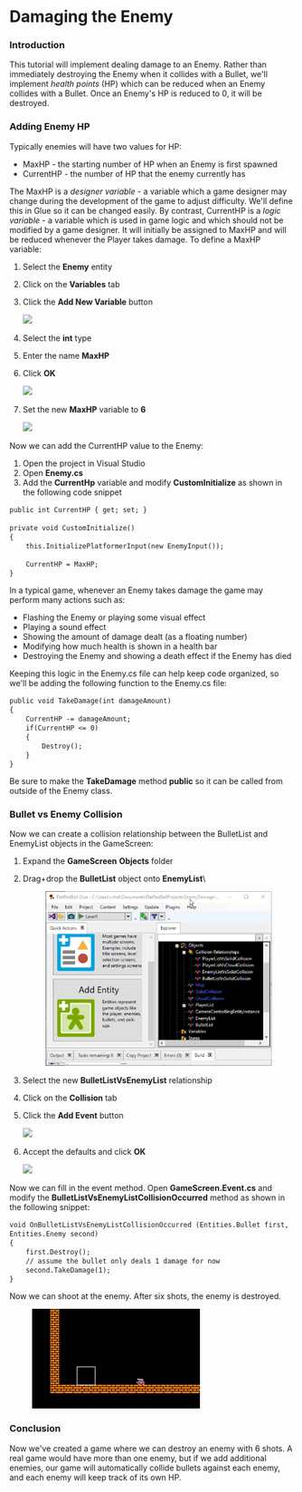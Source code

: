 # Damaging the Enemy

### Introduction

This tutorial will implement dealing damage to an Enemy. Rather than immediately destroying the Enemy when it collides with a Bullet, we'll implement _health points_ (HP) which can be reduced when an Enemy collides with a Bullet. Once an Enemy's HP is reduced to 0, it will be destroyed.

### Adding Enemy HP

Typically enemies will have two values for HP:

* MaxHP - the starting number of HP when an Enemy is first spawned
* CurrentHP - the number of HP that the enemy currently has

The MaxHP is a _designer variable_ - a variable which a game designer may change during the development of the game to adjust difficulty. We'll define this in Glue so it can be changed easily. By contrast, CurrentHP is a _logic variable_ - a variable which is used in game logic and which should not be modified by a game designer. It will initially be assigned to MaxHP and will be reduced whenever the Player takes damage. To define a MaxHP variable:

1. Select the **Enemy** entity
2. Click on the **Variables** tab
3.  Click the **Add New Variable** button

    ![](../../../media/2021-04-img\_607e404f51080.png)
4. Select the **int** type
5. Enter the name **MaxHP**
6.  Click **OK**

    ![](../../../media/2021-04-img\_607e40a147c17.png)
7.  Set the new **MaxHP** variable to **6**

    ![](../../../media/2021-04-img\_607e41aedaa1c.png)

Now we can add the CurrentHP value to the Enemy:

1. Open the project in Visual Studio
2. Open **Enemy.cs**
3. Add the **CurrentHp** variable and modify **CustomInitialize** as shown in the following code snippet

```
public int CurrentHP { get; set; }

private void CustomInitialize()
{
    this.InitializePlatformerInput(new EnemyInput());

    CurrentHP = MaxHP;
}
```

In a typical game, whenever an Enemy takes damage the game may perform many actions such as:

* Flashing the Enemy or playing some visual effect
* Playing a sound effect
* Showing the amount of damage dealt (as a floating number)
* Modifying how much health is shown in a health bar
* Destroying the Enemy and showing a death effect if the Enemy has died

Keeping this logic in the Enemy.cs file can help keep code organized, so we'll be adding the following function to the Enemy.cs file:

```
public void TakeDamage(int damageAmount)
{
    CurrentHP -= damageAmount;
    if(CurrentHP <= 0)
    {
        Destroy();
    }
}
```

Be sure to make the **TakeDamage** method **public** so it can be called from outside of the Enemy class.

### Bullet vs Enemy Collision

Now we can create a collision relationship between the BulletList and EnemyList objects in the GameScreen:

1. Expand the **GameScreen** **Objects** folder
2.  Drag+drop the **BulletList** object onto **EnemyList**\


    <figure><img src="../../../media/2021-04-2021_April_19_212102.gif" alt=""><figcaption></figcaption></figure>
3. Select the new **BulletListVsEnemyList** relationship
4. Click on the **Collision** tab
5.  Click the **Add Event** button

    ![](../../../media/2021-04-img\_607e44a841524.png)
6.  Accept the defaults and click **OK**

    ![](../../../media/2021-04-img\_607e44d00fcdb.png)

Now we can fill in the event method. Open **GameScreen.Event.cs** and modify the **BulletListVsEnemyListCollisionOccurred** method as shown in the following snippet:

```
void OnBulletListVsEnemyListCollisionOccurred (Entities.Bullet first, Entities.Enemy second)
{
    first.Destroy();
    // assume the bullet only deals 1 damage for now
    second.TakeDamage(1);
}
```

Now we can shoot at the enemy. After six shots, the enemy is destroyed.

<figure><img src="../../../media/2021-04-2021_April_19_210309.gif" alt=""><figcaption></figcaption></figure>

### Conclusion

Now we've created a game where we can destroy an enemy with 6 shots. A real game would have more than one enemy, but if we add additional enemies, our game will automatically collide bullets against each enemy, and each enemy will keep track of its own HP.
